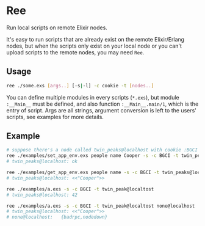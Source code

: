 # Ree

Run local scripts on remote Elixir nodes.

It's easy to run scripts that are already exist on the remote Elixir/Erlang nodes, but when the scripts only exist on your local node or you can't upload scripts to the remote nodes, you may need `Ree`.

## Usage

``` bash
ree ./some.exs [args..] [-s|-l] -c cookie -t [nodes..]
```

You can define multiple modules in every scripts (`*.exs`), but module `:__Main__` must be defined, and also function `:__Main__.main/1`, which is the entry of script.  Args are all strings, argument conversion is left to the users' scripts, see examples for more details.

## Example

```bash
# suppose there's a node called twin_peaks@localhost with cookie :BGCI
ree ./examples/set_app_env.exs people name Cooper -s -c BGCI -t twin_peaks@localhost
# twin_peaks@localhost:	ok

ree ./examples/get_app_env.exs people name -s -c BGCI -t twin_peaks@localhost
# twin_peaks@localhost:	<<"Cooper">>

ree ./examples/a.exs -s -c BGCI -t twin_peak@localtost
# twin_peaks@localhost:	42

ree ./examples/a.exs -s -c BGCI -t twin_peak@localtost none@localhost
# twin_peaks@localhost:	<<"Cooper">>
# none@localhost:	{badrpc,nodedown}
```

